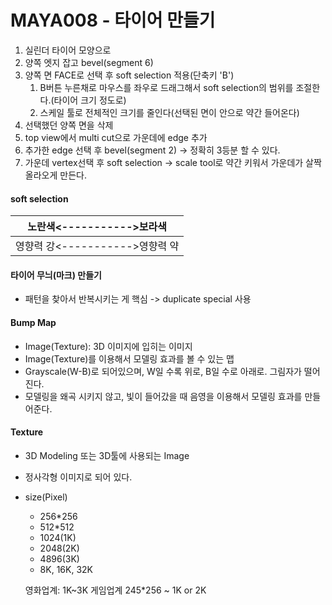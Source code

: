 # MAYA008 - 타이어 만들기

1. 실린더 타이어 모양으로
1. 양쪽 엣지 잡고 bevel(segment 6)
1. 양쪽 면 FACE로 선택 후 soft selection 적용(단축키 'B')
   1. B버튼 누른채로 마우스를 좌우로 드래그해서 soft selection의 범위를 조절한다.(타이어 크기 정도로)
   1. 스케일 툴로 전체적인 크기를 줄인다(선택된 면이 안으로 약간 들어온다)
1. 선택했던 양쪽 면을 삭제
1. top view에서 multi cut으로 가운데에 edge 추가
1. 추가한 edge 선택 후 bevel(segment 2) -> 정확히 3등분 할 수 있다.
1. 가운데 vertex선택 후 soft selection -> scale tool로 약간 키워서 가운데가 살짝 올라오게 만든다.


#### soft selection
|노란색<----------->보라색|
|----------------|
|영향력 강<----------->영향력 약|



#### 타이어 무늬(마크) 만들기

* 패턴을 찾아서 반복시키는 게 핵심 -> duplicate special 사용




#### Bump Map
* Image(Texture): 3D 이미지에 입히는 이미지
* Image(Texture)를 이용해서 모델링 효과를 볼 수 있는 맵
* Grayscale(W-B)로 되어있으며, W일 수록 위로, B일 수로 아래로. 그림자가 떨어진다.
* 모델링을 왜곡 시키지 않고, 빛이 들어갔을 때 음영을 이용해서 모델링 효과를 만들어준다.




#### Texture
* 3D Modeling 또는 3D툴에 사용되는 Image
* 정사각형 이미지로 되어 있다.
* size(Pixel)
   * 256*256
   * 512*512
   * 1024(1K)
   * 2048(2K)
   * 4896(3K)
   * 8K, 16K, 32K
   
   영화업계: 1K~3K
   게임업계 245*256 ~ 1K or 2K
   
   
